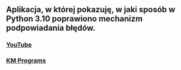 ## Aplikacja, w której pokazuję, w jaki sposób w Python 3.10 poprawiono mechanizm podpowiadania błędów. 

### [YouTube](https://youtu.be/rMMQaZ4Ynak)
### [KM Programs](https://km-programs.pl/)